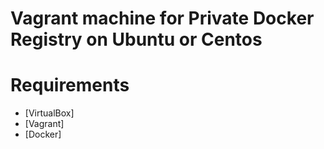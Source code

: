 # Vagrant machine for Private Docker Registry on Ubuntu or Centos


# Requirements
  - [VirtualBox]
  - [Vagrant]
  - [Docker]


